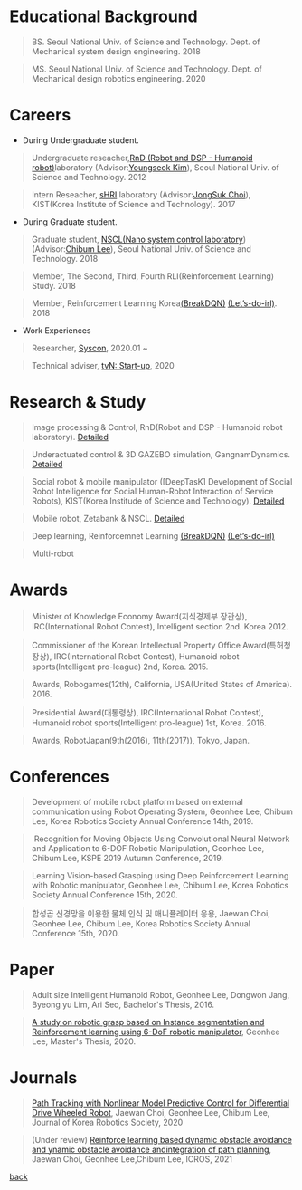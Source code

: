 
# Educational Background 
>  BS. Seoul National Univ. of Science and Technology.  Dept. of Mechanical system design engineering. 2018 

>  MS. Seoul National Univ. of Science and Technology.  Dept. of Mechanical design robotics engineering. 2020




# Careers

-  During Undergraduate student.

>  Undergraduate reseacher,[RnD (Robot and DSP - Humanoid robot)](./rnd.html)laboratory (Advisor:[Youngseok Kim](
http://msd.seoultech.ac.kr/department/prof/machinery/?togo=list&menu=4511&profidx=02095)), Seoul National Univ. of Science and Technology. 2012

>  Intern Reseacher, [sHRI](https://shri-lab-kist.github.io/) laboratory (Advisor:[JongSuk Choi](http://www.robot-intelligence.kr/index.php/JongSuk_Choi)), KIST(Korea Institute of Science and Technology). 2017



-  During Graduate student.

>  Graduate student, [NSCL(Nano system control laboratory](https://nscl.github.io/NSCL-Master/))(Advisor:[Chibum Lee](https://chibum.wordpress.com)), Seoul National Univ. of Science and Technology. 2018

>  Member, The Second, Third, Fourth RLI(Reinforcement Learning) Study. 2018

>  Member, Reinforcement Learning Korea[(BreakDQN)](https://github.com/reinforcement-learning-kr/break_dqn) [(Let’s-do-irl)](https://github.com/reinforcement-learning-kr/lets-do-irl). 2018  

- Work Experiences

> Researcher, [Syscon](http://syscon.kr/), 2020.01 ~

> Technical adviser, [tvN: Start-up](http://program.tving.com/tvn/startup), 2020

 
 
# Research & Study
>  Image processing & Control, RnD(Robot and DSP - Humanoid robot laboratory).    [Detailed](./experience/experience_vision.html)

>  Underactuated control & 3D GAZEBO simulation, GangnamDynamics.  [Detailed](./experience/experience_gangnam.html)

>  Social robot & mobile manipulator ([DeepTasK] Development of Social Robot Intelligence for Social Human-Robot Interaction of Service Robots), KIST(Korea Institude of Science and Technology).    [Detailed](./experience/experience_kist.html)

>  Mobile robot, Zetabank & NSCL.    [Detailed](./experience/experience_mobile.html)

>  Deep learning, Reinforcemnet Learning [(BreakDQN)](https://github.com/reinforcement-learning-kr/break_dqn) [(Let’s-do-irl)](https://github.com/reinforcement-learning-kr/lets-do-irl)

> Multi-robot 
 

# Awards
>  Minister of Knowledge Economy Award(지식경제부 장관상), IRC(International Robot Contest), Intelligent section 2nd. Korea 2012.

>  Commissioner of the Korean Intellectual Property Office Award(특허청장상), IRC(International Robot Contest), Humanoid robot sports(Intelligent pro-league) 2nd, Korea. 2015.

>  Awards, Robogames(12th), California, USA(United States of America). 2016.

>  Presidential Award(대통령상), IRC(International Robot Contest), Humanoid robot sports(Intelligent pro-league) 1st, Korea. 2016.

>  Awards, RobotJapan(9th(2016), 11th(2017)), Tokyo, Japan.



# Conferences
>  Development of mobile robot platform based on external communication using Robot Operating System, Geonhee Lee, Chibum Lee, Korea Robotics Society Annual Conference 14th, 2019.

>   Recognition for Moving Objects Using Convolutional Neural Network and Application to 6-DOF Robotic Manipulation, Geonhee Lee, Chibum Lee, KSPE 2019 Autumn Conference, 2019.

> Learning Vision-based Grasping using Deep Reinforcement Learning with Robotic manipulator, Geonhee Lee, Chibum Lee, Korea Robotics Society Annual Conference 15th, 2020.

> 합성곱 신경망을 이용한 물체 인식 및 매니퓰레이터 응용, Jaewan Choi, Geonhee Lee, Chibum Lee, Korea Robotics Society Annual Conference 15th, 2020.


# Paper

>  Adult size Intelligent Humanoid Robot, Geonhee Lee, Dongwon Jang, Byeong yu Lim, Ari Seo, Bachelor's Thesis, 2016.

>  [A study on robotic grasp based on Instance segmentation and Reinforcement learning using 6-DoF robotic manipulator](https://library.seoultech.ac.kr/#/eds/detail?an=edsker.000004796858&dbId=edsker), Geonhee Lee, Master's Thesis, 2020.


# Journals
> [Path Tracking with Nonlinear Model Predictive Control for Differential Drive Wheeled Robot](https://www.dbpia.co.kr/Journal/articleDetail?nodeId=NODE10475067), Jaewan Choi, Geonhee Lee, Chibum Lee, Journal of Korea Robotics Society, 2020

> (Under review) [Reinforce learning based dynamic obstacle avoidance and ynamic obstacle avoidance andintegration of path planning](https://s3.us-west-2.amazonaws.com/secure.notion-static.com/58351011-34b4-4551-9d40-67e94f935391/ISR2000_DynamicObjectAvoidanceOnRL_v1.pdf?X-Amz-Algorithm=AWS4-HMAC-SHA256&X-Amz-Credential=AKIAT73L2G45O3KS52Y5%2F20210620%2Fus-west-2%2Fs3%2Faws4_request&X-Amz-Date=20210620T041716Z&X-Amz-Expires=86400&X-Amz-Signature=fe81f0d77c06293a0d390eb39a2c762f9430d943c5595584e1d68c5c00a26bdf&X-Amz-SignedHeaders=host&response-content-disposition=filename%20%3D%22ISR2000_DynamicObjectAvoidanceOnRL_v1.pdf%22),  Jaewan Choi, Geonhee Lee,Chibum Lee, ICROS, 2021


[back](./)
